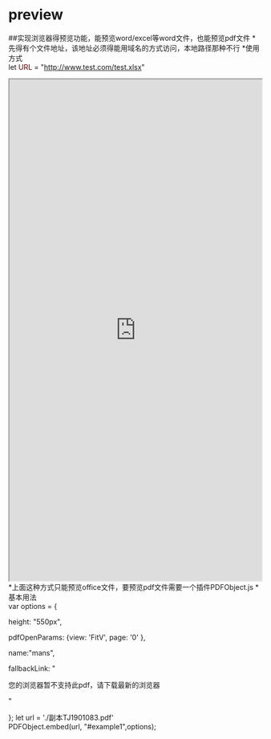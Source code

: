 # preview
##实现浏览器得预览功能，能预览word/excel等word文件，也能预览pdf文件
*先得有个文件地址，该地址必须得能用域名的方式访问，本地路径那种不行
*使用方式<br/>
let <font color="#660000">URL</font> = "http://www.test.com/test.xlsx"
<iframe src='http://view.officeapps.live.com/op/view.aspx?src=<font color="#660000">URL</font>' width='100%' height='1000px' frameborder='1'>
 </iframe>
 *上面这种方式只能预览office文件，要预览pdf文件需要一个插件PDFObject.js
 *基本用法<br/>
var options = {

height: "550px",

pdfOpenParams: {view: 'FitV', page: '0' },

name:"mans",

fallbackLink: "<p>您的浏览器暂不支持此pdf，请下载最新的浏览器</p>"

};
let url = './副本TJ1901083.pdf'
<br/>
PDFObject.embed(url, "#example1",options);
